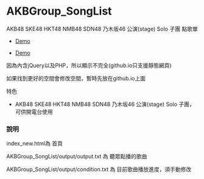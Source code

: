# AKBGroup_SongList

AKB48  SKE48  HKT48  NMB48  SDN48  乃木坂46  公演(stage)  Solo  子團 點歌單
* [Demo](http://goo.gl/8meSND)   

* [Demo](https://twtrubiks.github.io/AKBGroup_SongList/index_new.html) 

因為內含jQuery以及PHP，所以顯示不完全(github.io只支援靜態網頁)

如果找到更好的空間會修改空間，暫時先放在github.io上面


特色
* AKB48  SKE48  HKT48  NMB48  SDN48  乃木坂46  公演(stage)  Solo  子團，可供開電台使用


### 說明
  index_new.html為 首頁
  
  AKBGroup_SongList/output/output.txt 為 聽眾點播的歌曲
  
  AKBGroup_SongList/output/condition.txt 為 目前歌曲播放進度，須手動修改  
 
  
 
